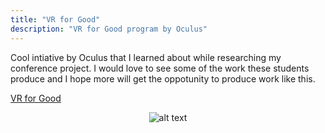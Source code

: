 ```yaml
---
title: "VR for Good"
description: "VR for Good program by Oculus"
---
```


Cool intiative by Oculus that I learned about while researching my conference project. I would love to see some of the work these students produce and I hope more will get the oppotunity to produce work like this. 

[VR for Good](https://www.oculus.com/vr-for-good/high-school-360-challenge/)

<span style="display:block;text-align:center">![alt text](https://assets.pcmag.com/media/images/503781-oculus-vr-for-good.jpg?thumb=y&width=810&height=456 "VR for Good Cover")
